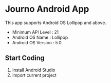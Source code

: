 # Journo Android App
  This app supports Android OS Lollipop and above.<br/>
   - Minimum API Level : 21
   - Android OS Name : Lollipop
   - Android OS Version : 5.0

## Start Coding
  1. Install Android Studio
  2. Import current project

